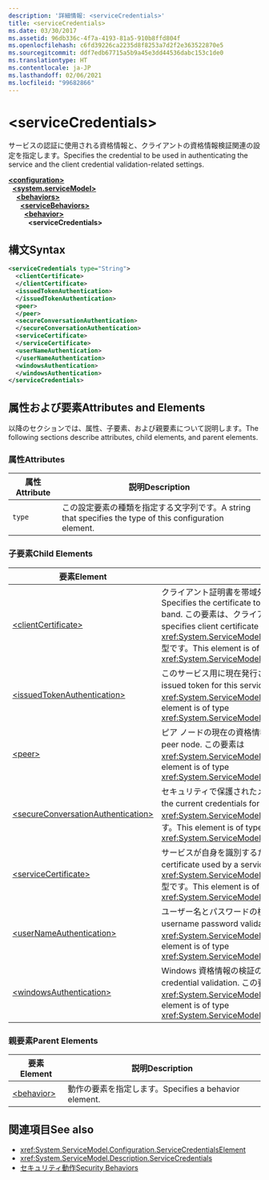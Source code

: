 ```yaml
---
description: '詳細情報: <serviceCredentials>'
title: <serviceCredentials>
ms.date: 03/30/2017
ms.assetid: 96db336c-4f7a-4193-81a5-910b8ffd804f
ms.openlocfilehash: c6fd39226ca2235d8f8253a7d2f2e363522870e5
ms.sourcegitcommit: ddf7edb67715a5b9a45e3dd44536dabc153c1de0
ms.translationtype: HT
ms.contentlocale: ja-JP
ms.lasthandoff: 02/06/2021
ms.locfileid: "99682866"
---
```

# \<serviceCredentials>

<span data-ttu-id="890a3-102">サービスの認証に使用される資格情報と、クライアントの資格情報検証関連の設定を指定します。</span><span class="sxs-lookup"><span data-stu-id="890a3-102">Specifies the credential to be used in authenticating the service and the client credential validation-related settings.</span></span>  
  
[**\<configuration>**](../configuration-element.md)\
&nbsp;&nbsp;[**\<system.serviceModel>**](system-servicemodel.md)\
&nbsp;&nbsp;&nbsp;&nbsp;[**\<behaviors>**](behaviors.md)\
&nbsp;&nbsp;&nbsp;&nbsp;&nbsp;&nbsp;[**\<serviceBehaviors>**](servicebehaviors.md)\
&nbsp;&nbsp;&nbsp;&nbsp;&nbsp;&nbsp;&nbsp;&nbsp;[**\<behavior>**](behavior-of-servicebehaviors.md)\
&nbsp;&nbsp;&nbsp;&nbsp;&nbsp;&nbsp;&nbsp;&nbsp;&nbsp;&nbsp;**\<serviceCredentials>**  
  
## <a name="syntax"></a><span data-ttu-id="890a3-103">構文</span><span class="sxs-lookup"><span data-stu-id="890a3-103">Syntax</span></span>  
  
```xml  
<serviceCredentials type="String">
  <clientCertificate>
  </clientCertificate>
  <issuedTokenAuthentication>
  </issuedTokenAuthentication>
  <peer>
  </peer>
  <secureConversationAuthentication>
  </secureConversationAuthentication>
  <serviceCertificate>
  </serviceCertificate>
  <userNameAuthentication>
  </userNameAuthentication>
  <windowsAuthentication>
  </windowsAuthentication>
</serviceCredentials>
```  
  
## <a name="attributes-and-elements"></a><span data-ttu-id="890a3-104">属性および要素</span><span class="sxs-lookup"><span data-stu-id="890a3-104">Attributes and Elements</span></span>  

 <span data-ttu-id="890a3-105">以降のセクションでは、属性、子要素、および親要素について説明します。</span><span class="sxs-lookup"><span data-stu-id="890a3-105">The following sections describe attributes, child elements, and parent elements.</span></span>  
  
### <a name="attributes"></a><span data-ttu-id="890a3-106">属性</span><span class="sxs-lookup"><span data-stu-id="890a3-106">Attributes</span></span>  
  
|<span data-ttu-id="890a3-107">属性</span><span class="sxs-lookup"><span data-stu-id="890a3-107">Attribute</span></span>|<span data-ttu-id="890a3-108">説明</span><span class="sxs-lookup"><span data-stu-id="890a3-108">Description</span></span>|  
|---------------|-----------------|  
|`type`|<span data-ttu-id="890a3-109">この設定要素の種類を指定する文字列です。</span><span class="sxs-lookup"><span data-stu-id="890a3-109">A string that specifies the type of this configuration element.</span></span>|  
  
### <a name="child-elements"></a><span data-ttu-id="890a3-110">子要素</span><span class="sxs-lookup"><span data-stu-id="890a3-110">Child Elements</span></span>  
  
|<span data-ttu-id="890a3-111">要素</span><span class="sxs-lookup"><span data-stu-id="890a3-111">Element</span></span>|<span data-ttu-id="890a3-112">説明</span><span class="sxs-lookup"><span data-stu-id="890a3-112">Description</span></span>|  
|-------------|-----------------|  
|[\<clientCertificate>](clientcertificate-of-servicecredentials.md)|<span data-ttu-id="890a3-113">クライアント証明書を帯域外で使用できるときに使用される証明書を指定します。</span><span class="sxs-lookup"><span data-stu-id="890a3-113">Specifies the certificate to be used when the client certificate is available out-of-band.</span></span> <span data-ttu-id="890a3-114">この要素は、クライアント証明書の検証設定も指定します。</span><span class="sxs-lookup"><span data-stu-id="890a3-114">This element also specifies client certificate validation settings.</span></span> <span data-ttu-id="890a3-115">この要素は <xref:System.ServiceModel.Configuration.X509InitiatorCertificateServiceElement> 型です。</span><span class="sxs-lookup"><span data-stu-id="890a3-115">This element is of type <xref:System.ServiceModel.Configuration.X509InitiatorCertificateServiceElement>.</span></span>|  
|[\<issuedTokenAuthentication>](issuedtokenauthentication-of-servicecredentials.md)|<span data-ttu-id="890a3-116">このサービス用に現在発行されているトークンを指定します。</span><span class="sxs-lookup"><span data-stu-id="890a3-116">Specifies the current issued token for this service.</span></span> <span data-ttu-id="890a3-117">この要素は <xref:System.ServiceModel.Configuration.IssuedTokenServiceElement> 型です。</span><span class="sxs-lookup"><span data-stu-id="890a3-117">This element is of type <xref:System.ServiceModel.Configuration.IssuedTokenServiceElement>.</span></span>|  
|[\<peer>](peer-of-servicecredentials.md)|<span data-ttu-id="890a3-118">ピア ノードの現在の資格情報を指定します。</span><span class="sxs-lookup"><span data-stu-id="890a3-118">Specifies the current credentials for a peer node.</span></span> <span data-ttu-id="890a3-119">この要素は <xref:System.ServiceModel.Configuration.PeerCredentialElement> 型です。</span><span class="sxs-lookup"><span data-stu-id="890a3-119">This element is of type <xref:System.ServiceModel.Configuration.PeerCredentialElement>.</span></span>|  
|[\<secureConversationAuthentication>](secureconversationauthentication-of-servicecredential.md)|<span data-ttu-id="890a3-120">セキュリティで保護されたメッセージ交換の現在の資格情報を指定します。</span><span class="sxs-lookup"><span data-stu-id="890a3-120">Specifies the current credentials for a secure conversation.</span></span> <span data-ttu-id="890a3-121">この要素は <xref:System.ServiceModel.Configuration.SecureConversationServiceElement> 型です。</span><span class="sxs-lookup"><span data-stu-id="890a3-121">This element is of type <xref:System.ServiceModel.Configuration.SecureConversationServiceElement>.</span></span>|  
|[\<serviceCertificate>](servicecertificate-of-servicecredentials.md)|<span data-ttu-id="890a3-122">サービスが自身を識別するために使用する証明書を指定します。</span><span class="sxs-lookup"><span data-stu-id="890a3-122">Specifies a certificate used by a service to identify itself.</span></span> <span data-ttu-id="890a3-123">この要素は <xref:System.ServiceModel.Configuration.X509RecipientCertificateServiceElement> 型です。</span><span class="sxs-lookup"><span data-stu-id="890a3-123">This element is of type <xref:System.ServiceModel.Configuration.X509RecipientCertificateServiceElement>.</span></span>|  
|[\<userNameAuthentication>](usernameauthentication.md)|<span data-ttu-id="890a3-124">ユーザー名とパスワードの検証の設定を指定します。</span><span class="sxs-lookup"><span data-stu-id="890a3-124">Specifies the settings for username password validation.</span></span> <span data-ttu-id="890a3-125">この要素は <xref:System.ServiceModel.Configuration.UserNameServiceElement> 型です。</span><span class="sxs-lookup"><span data-stu-id="890a3-125">This element is of type <xref:System.ServiceModel.Configuration.UserNameServiceElement>.</span></span>|  
|[\<windowsAuthentication>](windowsauthentication-of-servicecredentials.md)|<span data-ttu-id="890a3-126">Windows 資格情報の検証の設定を指定します。</span><span class="sxs-lookup"><span data-stu-id="890a3-126">Specifies the settings for Windows credential validation.</span></span> <span data-ttu-id="890a3-127">この要素は <xref:System.ServiceModel.Configuration.WindowsServiceElement> 型です。</span><span class="sxs-lookup"><span data-stu-id="890a3-127">This element is of type <xref:System.ServiceModel.Configuration.WindowsServiceElement>.</span></span>|  
  
### <a name="parent-elements"></a><span data-ttu-id="890a3-128">親要素</span><span class="sxs-lookup"><span data-stu-id="890a3-128">Parent Elements</span></span>  
  
|<span data-ttu-id="890a3-129">要素</span><span class="sxs-lookup"><span data-stu-id="890a3-129">Element</span></span>|<span data-ttu-id="890a3-130">説明</span><span class="sxs-lookup"><span data-stu-id="890a3-130">Description</span></span>|  
|-------------|-----------------|  
|[\<behavior>](behavior-of-endpointbehaviors.md)|<span data-ttu-id="890a3-131">動作の要素を指定します。</span><span class="sxs-lookup"><span data-stu-id="890a3-131">Specifies a behavior element.</span></span>|  
  
## <a name="see-also"></a><span data-ttu-id="890a3-132">関連項目</span><span class="sxs-lookup"><span data-stu-id="890a3-132">See also</span></span>

- <xref:System.ServiceModel.Configuration.ServiceCredentialsElement>
- <xref:System.ServiceModel.Description.ServiceCredentials>
- [<span data-ttu-id="890a3-133">セキュリティ動作</span><span class="sxs-lookup"><span data-stu-id="890a3-133">Security Behaviors</span></span>](../../../wcf/feature-details/security-behaviors-in-wcf.md)
